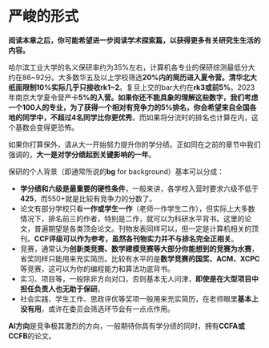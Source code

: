 # 严峻的形式

**阅读本章之后，你可能希望进一步阅读学术探索篇，以获得更多有关研究生生活的内容。**

哈尔滨工业大学的名义保研率约为35%左右，计算机各专业的保研综测最低分大约在86\~92分。大多数华五及以上学校筛选**20%**内的简历进入夏令营。清华北大纸面限制**10%**实际几乎只接收**rk1~2**。复旦上交的bar大约在**rk3或前5%**。2023年南京大学夏令营严卡**5%**的入营。如果你还不能具象的理解这些数字，我们考虑一个100人的专业，为了获得一个相对有竞争力的5%排名，你会希望**来自全国各地的同学中，不超过4名同学比你更优秀**。而如果将分流时的排名也计算在内，这个基数会变得更恐怖。

如果你打算保外，请从大一开始努力提升你的学分绩。正如同在之前的章节中我们强调的，**大一是对学分绩起到关键影响的一年**。

保研的个人背景（即通常所说的**bg** for background）基本可以分成：

- **学分绩和六级是最重要的硬性条件**，一般来讲，各学校入营时要求六级不低于**425**，而550+就是比较有竞争力的分数了。
- 论文有部分学校只看**一作或学生一作**（老师一作学生二作），但实际上大多数情况下，排名前三的作者，特别是二作，就可以为科研水平背书。这里的论文，普遍期望是各类顶会论文。刊物发表同样可以，但一定是计算机相关的顶刊。**CCF评级可以作为参考，虽然各刊物实力并不与排名完全正相关**。
- 竞赛，通常认为**创新类竞赛、数学建模竞赛等大部分你能想到的竞赛为水赛**，省奖同样只能用来充实简历。比较有水平的是**数学竞赛的国奖、ACM、XCPC**等竞赛，这可以为你的编程能力和算法功底背书。
- 实习、项目等，一般除非方向对口，否则基本无人问津，**即使是在大型项目中担任负责人也无助于保研**。
- 社会实践、学生工作、思政评优等奖项一般用来充实简历，在老师眼里**基本上没有用**，或许在委员会筛选环节会有一点点作用。

**AI方向**是竞争极其激烈的方向，一般期待你具有学分绩的同时，拥有**CCFA或CCFB**的论文。
